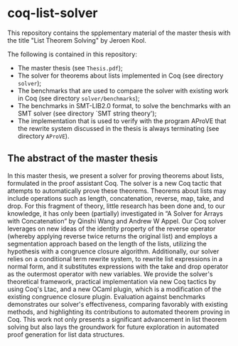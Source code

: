 # coq-list-solver

This repository contains the spplementary material of the master thesis with the title "List Theorem Solving" by Jeroen Kool.

The following is contained in this repository:
  * The master thesis (see `Thesis.pdf`);
  * The solver for theorems about lists implemented in Coq (see directory `solver`);
  * The benchmarks that are used to compare the solver with existing work in Coq (see directory `solver/benchmarks`);
  * The benchmarks in SMT-LIB2.0 format, to solve the benchmarks with an SMT solver (see directory `SMT string theory');
  * The implementation that is used to verify with the program AProVE that the rewrite system discussed in the thesis is always terminating (see directory `AProVE`).
  
## The abstract of the master thesis

In this master thesis, we present a solver for proving theorems about lists, formulated in the proof assistant Coq. The solver is a new Coq tactic that attempts to automatically prove these theorems. Theorems about lists may include operations such as length, concatenation, reverse, map, take, and drop. For this fragment of theory, little research has been done and, to our knowledge, it has only been (partially) investigated in “A Solver for Arrays with Concatenation” by Qinshi Wang and Andrew W Appel. Our Coq solver leverages on new ideas of the identity property of the reverse operator (whereby applying reverse twice returns the original list) and employs a segmentation approach based on the length of the lists, utilizing the hypothesis with a congruence closure algorithm. Additionally, our solver relies on a conditional term rewrite system, to rewrite list expressions in a normal form, and it substitutes expressions with the take and drop operator as the outermost operator with new variables. We provide the solver's theoretical framework, practical implementation via new Coq tactics by using Coq's Ltac, and a new OCaml plugin, which is a modification of the existing congruence closure plugin. Evaluation against benchmarks demonstrates our solver's effectiveness, comparing favorably with existing methods, and highlighting its contributions to automated theorem proving in Coq. This work not only presents a significant advancement in list theorem solving but also lays the groundwork for future exploration in automated proof generation for list data structures.
